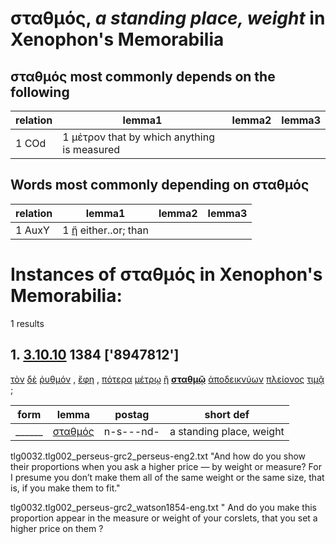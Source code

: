 # σταθμός, *a standing place, weight*  in Xenophon's Memorabilia
##  σταθμός most commonly depends on the following
| relation | lemma1 | lemma2 | lemma3  |
| --- | --- | --- | ---  |
| 1 COd | 1 μέτρον that by which anything is measured | 
## Words most commonly depending on σταθμός
| relation | lemma1 | lemma2 | lemma3  |
| --- | --- | --- | ---  |
| 1 AuxY | 1 [ἤ](https://github.com/gregorycrane/CrosbySchaeffer2.0/tree/main/chaps/vocpassages/σταθμός-deps.md#-σταθμός-AuxY-ἤ) either..or; than | 
# Instances of σταθμός in Xenophon's Memorabilia:
1 results
## 1. [3.10.10](https://beyond-translation.perseus.org/reader/urn:cts:greekLit:tlg0032.002.perseus-grc2:3.10.10?mode=syntax-trees) 1384 ['8947812']
[τὸν](https://atlas-test.fly.dev/morphology/lemmas/?lang=grc&q=ὁ "ὁ l-s---ma- the") [δὲ](https://atlas-test.fly.dev/morphology/lemmas/?lang=grc&q=δέ "δέ b-------- but") [ῥυθμόν](https://atlas-test.fly.dev/morphology/lemmas/?lang=grc&q=ῥυθμός "ῥυθμός n-s---ma- measured motion, time, rhythm") [,](https://atlas-test.fly.dev/morphology/lemmas/?lang=grc&q=, ", u-------- NoDef") [ἔφη](https://atlas-test.fly.dev/morphology/lemmas/?lang=grc&q=φημί "φημί v3siia--- to say, to claim") [,](https://atlas-test.fly.dev/morphology/lemmas/?lang=grc&q=, ", u-------- NoDef") [πότερα](https://atlas-test.fly.dev/morphology/lemmas/?lang=grc&q=πότερον "πότερον d-------- whether") [μέτρῳ](https://atlas-test.fly.dev/morphology/lemmas/?lang=grc&q=μέτρον "μέτρον n-s---nd- that by which anything is measured") [ἢ](https://atlas-test.fly.dev/morphology/lemmas/?lang=grc&q=ἤ "ἤ b-------- either..or; than") **[σταθμῷ](https://atlas-test.fly.dev/morphology/lemmas/?lang=grc&q=σταθμός "σταθμός n-s---nd- a standing place, weight")** [ἀποδεικνύων](https://atlas-test.fly.dev/morphology/lemmas/?lang=grc&q=ἀποδείκνυμι "ἀποδείκνυμι v-sppamn- display, appoint, demonstrate") [πλείονος](https://atlas-test.fly.dev/morphology/lemmas/?lang=grc&q=πολύς "πολύς a-s---ngc much, many") [τιμᾷ](https://atlas-test.fly.dev/morphology/lemmas/?lang=grc&q=τιμάω "τιμάω v3spia--- to honor; to value something at a price (gen.)") [;](https://atlas-test.fly.dev/morphology/lemmas/?lang=grc&q=; "; u-------- NoDef") 


| form | lemma | postag | short def |
| --- | --- | --- | --- |
| ______ | [σταθμός](https://atlas-test.fly.dev/morphology/lemmas/?lang=grc&q=σταθμός) | n-s---nd- | a standing place, weight |

tlg0032.tlg002_perseus-grc2_perseus-eng2.txt "And how do you show their proportions when you ask a higher price — by weight or measure? For I presume you don’t make them all of the same weight or the same size, that is, if you make them to fit." 

tlg0032.tlg002_perseus-grc2_watson1854-eng.txt " And do you make this proportion appear in the measure or weight of your corslets, that you set a higher price on them ? 

